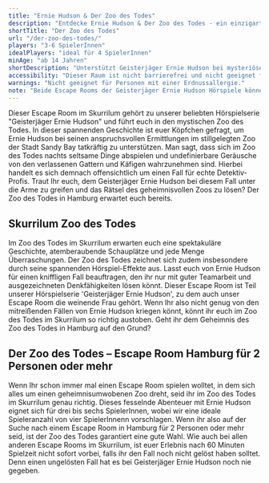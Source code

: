 ```yaml
---
title: "Ernie Hudson & Der Zoo des Todes"
description: "Entdecke Ernie Hudson & Der Zoo des Todes - ein einzigartiges Escape Game Erlebnis in Hamburg St. Pauli. Buche jetzt dein Abenteuer im Skurrilum!"
shortTitle: "Der Zoo des Todes"
url: "/der-zoo-des-todes/"
players: "3-6 SpielerInnen"
idealPlayers: "ideal für 4 SpielerInnen"
minAge: "ab 14 Jahren"
shortDescription: "Unterstützt Geisterjäger Ernie Hudson bei mysteriösen Ermittlungen im verlassenen Zoo."
accessibility: "Dieser Raum ist nicht barrierefrei und nicht geeignet für körperlich beeinträchtigte SpielerInnen."
warnings: "Nicht geeignet für Personen mit einer Erdnussallergie."
note: "Beide Escape Rooms der Geisterjäger Ernie Hudson Hörspiele können unabhängig voneinander gespielt werden und erfordern keine Vorkenntnisse."
---
```


Dieser Escape Room im Skurrilum gehört zu unserer beliebten Hörspielserie "Geisterjäger Ernie Hudson" und führt euch in den mystischen Zoo des Todes. In dieser spannenden Geschichte ist euer Köpfchen gefragt, um Ernie Hudson bei seinen anspruchsvollen Ermittlungen im stillgelegten Zoo der Stadt Sandy Bay tatkräftig zu unterstützen. Man sagt, dass sich im Zoo des Todes nachts seltsame Dinge abspielen und undefinierbare Geräusche von den verlassenen Gattern und Käfigen wahrzunehmen sind. Hierbei handelt es sich demnach offensichtlich um einen Fall für echte Detektiv-Profis. Traut Ihr euch, dem Geisterjäger Ernie Hudson bei diesem Fall unter die Arme zu greifen und das Rätsel des geheimnisvollen Zoos zu lösen? Der Zoo des Todes in Hamburg erwartet euch bereits.

## Skurrilum Zoo des Todes

Im Zoo des Todes im Skurrilum erwarten euch eine spektakuläre Geschichte, atemberaubende Schauplätze und jede Menge Überraschungen. Der Zoo des Todes zeichnet sich zudem insbesondere durch seine spannenden Hörspiel-Effekte aus. Lasst euch von Ernie Hudson für einen kniffligen Fall beauftragen, den ihr nur mit guter Teamarbeit und ausgezeichneten Denkfähigkeiten lösen könnt. Dieser Escape Room ist Teil unserer Hörspielserie 'Geisterjäger Ernie Hudson', zu dem auch unser Escape Room die weinende Frau gehört. Wenn Ihr also nicht genug von den mitreißenden Fällen von Ernie Hudson kriegen könnt, könnt ihr euch im Zoo des Todes im Skurrilum so richtig austoben. Geht ihr dem Geheimnis des Zoo des Todes in Hamburg auf den Grund?


## Der Zoo des Todes – Escape Room Hamburg für 2 Personen oder mehr

Wenn Ihr schon immer mal einen Escape Room spielen wolltet, in dem sich alles um einen geheimnisumwobenen Zoo dreht, seid ihr im Zoo des Todes im Skurrilum genau richtig. Dieses fesselnde Abenteuer mit Ernie Hudson eignet sich für drei bis sechs SpielerInnen, wobei wir eine ideale Spieleranzahl von vier SpielerInnenn vorschlagen. Wenn ihr also auf der Suche nach einem Escape Room in Hamburg für 2 Personen oder mehr seid, ist der Zoo des Todes garantiert eine gute Wahl. Wie auch bei allen anderen Escape Rooms im Skurrilum, ist euer Erlebnis nach 60 Minuten Spielzeit nicht sofort vorbei, falls ihr den Fall noch nicht gelöst haben solltet. Denn einen ungelösten Fall hat es bei Geisterjäger Ernie Hudson noch nie gegeben.
